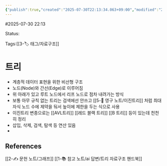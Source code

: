```yaml
---
{"publish":true,"created":"2025-07-30T22:13:34.063+09:00","modified":"2025-08-01T00:19:45.520+09:00","cssclasses":""}
---
```


#2025-07-30 22:13

Status: 

Tags:[[3-🏷️ 태그/자료구조]]

# 트리
- 계층적 데이터 표현을 위한 비선형 구조
- 노드(Node)와 간선(Edge)로 이루어짐
- 위 아래가 있고 루트 노드에서 리프 노드로 점차 내려가는 방식
- 보통 아무 규칙 없는 트리는 검색에선 안쓰고 [[5-💎 영구 노트/이진트리]] 처럼 최대 자식 노드 수에 제약을 둬서 높이에 제한을 두는 식으로 사용
- 이진트리 변종으로는 [[AVL트리]] [[레드 블랙 트리]] [[B 트리]] 등이 있는데 천천히 정리
- 삽입, 삭제, 검색, 탐색 등 연산 있음
- 
## References
 [[2-✍️ 문헌 노트/그래프]]
 [[1-📚 참고 노트/ai 답변/트리 자료구조 핸드북]]